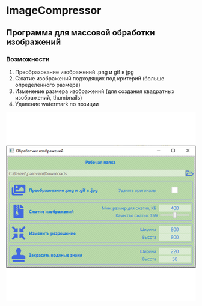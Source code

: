 # ImageCompressor
## Программа для массовой обработки изображений

### Возможности

1. Преобразование изображений .png и gif в jpg
2. Сжатие изображений подходящих под критерий (больше определенного размера)
3. Изменение размера изображений (для создания квадратных изображений, thumbnails)
4. Удаление watermark по позиции 

![Screenshot](image_compressor.png)
